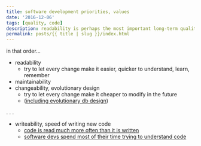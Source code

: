 ```yaml
---
title: software development priorities, values
date: '2016-12-06'
tags: [quality, code]
description: readability is perhaps the most important long-term quality aspect of code
permalink: posts/{{ title | slug }}/index.html
---
```


in that order...

* readability
   * try to let every change make it easier, quicker to understand, learn, remember
* maintainability
* changeability, evolutionary design
    * try to let every change make it cheaper to modify in the future
  * ([including evolutionary db design](http://martinfowler.com/articles/evodb.html))

.
.
.

* writeability, speed of writing new code
  * [code is read much more often than it is written](https://devblogs.microsoft.com/oldnewthing/?p=27343)
  * [software devs spend most of their time trying to understand code](https://blog.codinghorror.com/when-understanding-means-rewriting/)
